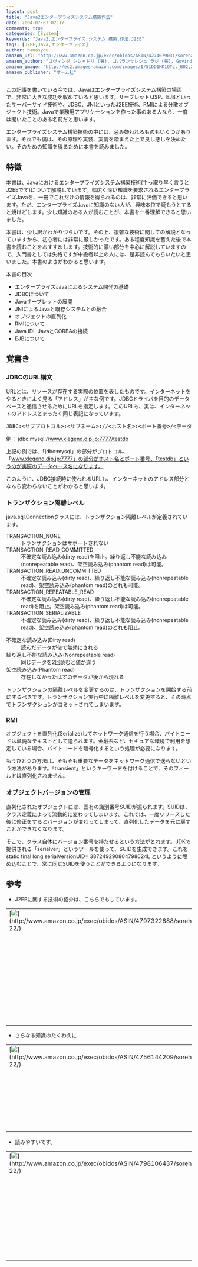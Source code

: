 ```yaml
---
layout: post
title: "Java2エンタープライズシステム構築作法"
date: 2004-07-07 02:17
comments: true
categories: [System]
keywords: "Java2,エンタープライズ,システム,構築,作法,J2EE"
tags: [J2EE,Java,エンタープライズ]
author: hamasyou
amazon_url: "http://www.amazon.co.jp/exec/obidos/ASIN/4274079031/sorehabooks-22"
amazon_author: "ゴヴィンダ シシャドリ (著), ゴパランサレシュ ラジ (著), Govind Seshadri (原著), Gopalan Suresh Raj (原著), あびこ ひろし (翻訳)"
amazon_image: "http://ec2.images-amazon.com/images/I/51DD1HK1QTL._BO2,204,203,200_PIsitb-sticker-arrow-click,-76_AA300_SH20_OU09_.jpg"
amazon_publisher: "オーム社"
---
```


この記事を書いている今では、Javaはエンタープライズシステム構築の場面で、非常に大きな成功を収めていると思います。サーブレット/JSP、EJBといったサーバーサイド技術や、JDBC、JNIといったJ2EE技術、RMIによる分散オブジェクト技術。Javaで業務用アプリケーションを作った事のある人なら、一度は聞いたことのある名前だと思います。

エンタープライズシステム構築技術の中には、忌み嫌われるものもいくつかあります。それでも僕は、その原理や実装、実情を踏まえた上で良し悪しを決めたい。そのための知識を得るために本書を読みました。


<!-- more -->

<h2>特徴</h2>

本書は、Javaにおけるエンタープライズシステム構築技術(手っ取り早く言うとJ2EEです)について解説しています。幅広く深い知識を要求されるエンタープライズJavaを、一冊でこれだけの情報を得られるのは、非常に評価できると思います。ただ、エンタープライズJavaに知識のない人が、興味本位で読もうとすると焼けどします。少し知識のある人が読むことが、本書を一番理解できると思いました。

本書は、少し訳がわかりづらいです。その上、複雑な技術に関しての解説となっていますから、初心者には非常に厳しかったです。ある程度知識を蓄えた後で本書を読むことをおすすめします。技術的に濃い部分を中心に解説していますので、入門書としては失格ですが中級者以上の人には、是非読んでもらいたいと思いました。本書のよさがわかると思います。

本書の目次

<ul><li>エンタープライズJavaによるシステム開発の基礎</li><li>JDBCについて</li><li>Javaサーブレットの展開</li><li>JNIによるJavaと既存システムとの融合</li><li>オブジェクトの直列化</li><li>RMIについて</li><li>Java IDL-JavaとCORBAの接続</li><li>EJBについて</li></ul>

<h2>覚書き</h2>

<h3>JDBCのURL構文</h3>

URLとは、リソースが存在する実際の位置を表したものです。インターネットをやるときによく見る「アドレス」が主な例です。JDBCドライバを目的のデータベースと通信させるためにURLを指定します。このURLも、実は、インターネットのアドレスとまったく同じ表記になっています。

<pre>
JDBC:<サブプロトコル>:<サブネーム>://<ホスト名>:<ポート番号>/<データベース名>
</pre>

例： jdbc:mysql://www.xlegend.dip.jp:7777/testdb

上記の例では、「jdbc:mysql」の部分がプロトコル、「www.xlegend.dip.jp:7777」の部分がホスト名とポート番号、「testdb」というのが実際のデータベース名になります。

このように、JDBC接続時に使われるURLも、インターネットのアドレス部分となんら変わらないことがわかると思います。

<h3>トランザクション隔離レベル</h3>

java.sql.Connectionクラスには、トランザクション隔離レベルが定義されています。

<dl>
<dt>TRANSACTION_NONE</strong></dt>
<dd>トランザクションはサポートされない</dd>
<dt>TRANSACTION_READ_COMMITTED</dt>
<dd>不確定な読み込み(dirty read)を阻止。繰り返し不能な読み込み(nonrepeatable read)、架空読み込み(phantom read)は可能。</dd>
<dt>TRANSACTION_READ_UNCOMMITTED</dt>
<dd>不確定な読み込み(dirty read)、繰り返し不能な読み込み(nonrepeatable read)、架空読み込み(phantom read)のどれも可能。</dd>
<dt>TRANSACTION_REPEATABLE_READ</dt>
<dd>不確定な読み込み(dirty read)、繰り返し不能な読み込み(nonrepeatable read)を阻止。架空読み込み(phantom read)は可能。</dd>
<dt>TRANSACTION_SERIALIZABLE</dt>
<dd>不確定な読み込み(dirty read)、繰り返し不能な読み込み(nonrepeatable read)、架空読み込み(phantom read)のどれも阻止。</dd>
</dl>

<dl>
<dt>不確定な読み込み(Dirty read)</dt>
<dd>読んだデータが後で無効にされる</dd>
<dt>繰り返し不能な読み込み(Nonrepeatable read)</dt>
<dd>同じデータを2回読むと値が違う</dd>
<dt>架空読み込み(Phantom read)</dt>
<dd>存在しなかったはずのデータが後から現れる</dd>
</dl>

トランザクションの隔離レベルを変更するのは、トランザクションを開始する前にするべきです。トランザクション実行中に隔離レベルを変更すると、その時点でトランザクションがコミットされてしまいます。

<h3>RMI</h3>

オブジェクトを直列化(Serialize)してネットワーク通信を行う場合、バイトコードは単純なテキストとして送られます。金融系など、セキュアな環境で利用を想定している場合、バイトコードを暗号化するという処理が必要になります。

もうひとつの方法は、そもそも重要なデータをネットワーク通信で送らないという方法があります。「transient」というキーワードを付けることで、そのフィールドは直列化されません。

<h3>オブジェクトバージョンの管理</h3>

直列化されたオブジェクトには、固有の識別番号SUIDが振られます。SUIDは、クラス定義によって流動的に変わってしまいます。これでは、一度リリースした後に修正をするとバージョンが変わってしまって、直列化したデータを元に戻すことができなくなります。

そこで、クラス自体にバージョン番号を持たせるという方法がとれます。JDKで提供される「serialver」というツールを使って、SUIDを生成できます。これをstatic final long serialVersionUID= 387249290804798024L というように埋め込むことで、常に同じSUIDを使うことができるようになります。

<h2>参考</h2>

+ J2EEに関する技術の紹介は、こちらでもしています。

<div class="rakuten"><table border="0" cellpadding="5" width="400"><tr><td valign="top">[<img src="http://images-jp.amazon.com/images/P/4797322888.09.MZZZZZZZ.jpg"   border="0" />](http://www.amazon.co.jp/exec/obidos/ASIN/4797322888/sorehabooks-22/)</td><td valign="top" />[実践J2EE システムデザイン](http://www.amazon.co.jp/exec/obidos/ASIN/4797322888/sorehabooks-22/)<br />ロッド・ジョンソン<br /><iframe scrolling="no" frameborder="0" width="250" height="40" hspace="0" vspace="0" marginheight="0" marginwidth="0" src="http://xml-jp.amznxslt.com/onca/xml3?dev-t=D2JW5SAFEH7L0B&t=goodpic-22&f=http://www.g-tools.com/xsl/aws-price-ffffff.xsl&locale=jp&type=lite&AsinSearch=4797322888"></iframe><br /><br /><font size="-1"><b>おすすめ平均</b><img src="http://g-images.amazon.com/images/G/01/detail/stars-4-5.gif"   /><br /><img src="http://g-images.amazon.com/images/G/01/detail/stars-3-0.gif"   />坊主にくけりゃ袈裟までにくい?<br /><img src="http://g-images.amazon.com/images/G/01/detail/stars-5-0.gif"   />まさに実践　まさに必携<br /><img src="http://g-images.amazon.com/images/G/01/detail/stars-5-0.gif"   />Spring Freamworkの作者に迫れる唯一の本<br /></font><br />[ /><font size="-1">Amazonで詳しく見る</font>](http://www.amazon.co.jp/exec/obidos/ASIN/4797322888/sorehabooks-22/)<img src="http://www.g-tools.com/img/spacer.gif"   width="50" height="1" />[ /><img src="http://www.g-tools.com/img/powered-by-gtool.gif"   border="0" alt="4797322888"/>](http://www.goodpic.com/mt/aws/)<br /></td></tr></table>
</div>

+ さらなる知識のたくわえに

<div class="rakuten"><table border="0" cellpadding="5" width="400"><tr><td valign="top">[<img src="http://images-jp.amazon.com/images/P/4756144209.09.MZZZZZZZ.jpg"   border="0" />](http://www.amazon.co.jp/exec/obidos/ASIN/4756144209/sorehabooks-22/)</td><td valign="top" />[J2EEプログラミング講座](http://www.amazon.co.jp/exec/obidos/ASIN/4756144209/sorehabooks-22/)<br />宇野 るいも ， arton<br /><iframe scrolling="no" frameborder="0" width="250" height="40" hspace="0" vspace="0" marginheight="0" marginwidth="0" src="http://xml-jp.amznxslt.com/onca/xml3?dev-t=D2JW5SAFEH7L0B&t=goodpic-22&f=http://www.g-tools.com/xsl/aws-price-ffffff.xsl&locale=jp&type=lite&AsinSearch=4756144209"></iframe><br /><br /><br />[<font size="-1">Amazonで詳しく見る</font>](http://www.amazon.co.jp/exec/obidos/ASIN/4756144209/sorehabooks-22/)<img src="http://www.g-tools.com/img/spacer.gif"   width="50" height="1" />[ /><img src="http://www.g-tools.com/img/powered-by-gtool.gif"   border="0" alt="4756144209"/>](http://www.goodpic.com/mt/aws/)<br /></td></tr></table>
</div>

+ 読みやすいです。

<div class="rakuten"><table border="0" cellpadding="5" width="400"><tr><td valign="top">[<img src="http://images-jp.amazon.com/images/P/4798106437.09.MZZZZZZZ.jpg"   border="0" />](http://www.amazon.co.jp/exec/obidos/ASIN/4798106437/sorehabooks-22/)</td><td valign="top" />[論より現場のJ2EE入門](http://www.amazon.co.jp/exec/obidos/ASIN/4798106437/sorehabooks-22/)<br />(株)サンブリッジテクノロジーズ<br /><iframe scrolling="no" frameborder="0" width="250" height="40" hspace="0" vspace="0" marginheight="0" marginwidth="0" src="http://xml-jp.amznxslt.com/onca/xml3?dev-t=D2JW5SAFEH7L0B&t=goodpic-22&f=http://www.g-tools.com/xsl/aws-price-ffffff.xsl&locale=jp&type=lite&AsinSearch=4798106437"></iframe><br /><br /><font size="-1"><b>おすすめ平均</b><img src="http://g-images.amazon.com/images/G/01/detail/stars-4-0.gif"   /><br /><img src="http://g-images.amazon.com/images/G/01/detail/stars-3-0.gif"   />かなりのスピードで読めます<br /><img src="http://g-images.amazon.com/images/G/01/detail/stars-5-0.gif"   />1冊でJ2EE関連諸技術の概要を通勤電車で！<br /></font><br />[ /><font size="-1">Amazonで詳しく見る</font>](http://www.amazon.co.jp/exec/obidos/ASIN/4798106437/sorehabooks-22/)<img src="http://www.g-tools.com/img/spacer.gif"   width="50" height="1" />[ /><img src="http://www.g-tools.com/img/powered-by-gtool.gif"   border="0" alt="4798106437"/>](http://www.goodpic.com/mt/aws/)<br /></td></tr></table>
</div>




